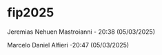 # fip2025

Jeremias Nehuen Mastroianni - 20:38 (05/03/2025)



Marcelo Daniel Alfieri -20:47 (05/03/2025)